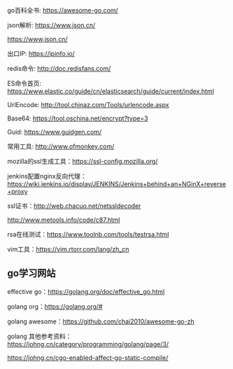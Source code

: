 go百科全书: https://awesome-go.com/

json解析: https://www.json.cn/

https://www.json.cn/

出口IP: https://ipinfo.io/

redis命令: http://doc.redisfans.com/

ES命令首页:  https://www.elastic.co/guide/cn/elasticsearch/guide/current/index.html

UrlEncode: http://tool.chinaz.com/Tools/urlencode.aspx

Base64: https://tool.oschina.net/encrypt?type=3

Guid: https://www.guidgen.com/

常用工具: http://www.ofmonkey.com/

mozilla的ssl生成工具：https://ssl-config.mozilla.org/

jenkins配置nginx反向代理：https://wiki.jenkins.io/display/JENKINS/Jenkins+behind+an+NGinX+reverse+proxy

ssl证书：http://web.chacuo.net/netssldecoder

http://www.metools.info/code/c87.html

rsa在线测试：https://www.toolnb.com/tools/testrsa.html

vim工具：https://vim.rtorr.com/lang/zh_cn



## go学习网站

effective go：https://golang.org/doc/effective_go.html

golang org：https://golang.org/#

golang awesome：https://github.com/chai2010/awesome-go-zh

golang 其他参考资料：https://johng.cn/category/programming/golang/page/3/

https://johng.cn/cgo-enabled-affect-go-static-compile/



